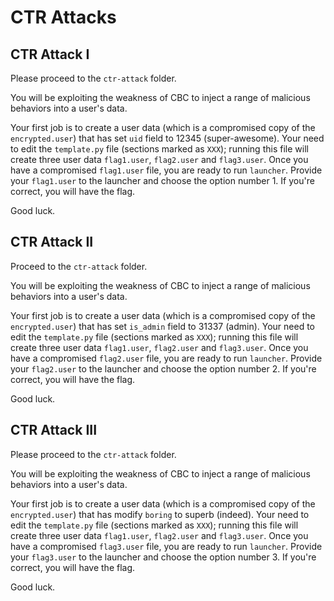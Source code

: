# CTR Attacks
## CTR Attack I
Please proceed to the `ctr-attack` folder.

You will be exploiting the weakness of CBC to inject a range of malicious behaviors into a user's data.

Your first job is to create a user data (which is a compromised copy of the `encrypted.user`) that has set `uid` field to 12345 (super-awesome). Your need to edit the `template.py` file (sections marked as `XXX`); running this file will create three user data `flag1.user`, `flag2.user` and `flag3.user`. Once you have a compromised `flag1.user` file, you are ready to run `launcher`. Provide your `flag1.user` to the launcher and choose the option number 1. If you're correct, you will have the flag.

Good luck.

## CTR Attack II
Proceed to the `ctr-attack` folder.

You will be exploiting the weakness of CBC to inject a range of malicious behaviors into a user's data.

Your first job is to create a user data (which is a compromised copy of the `encrypted.user`) that has set `is_admin` field to 31337 (admin). Your need to edit the `template.py` file (sections marked as `XXX`); running this file will create three user data `flag1.user`, `flag2.user` and `flag3.user`. Once you have a compromised `flag2.user` file, you are ready to run `launcher`. Provide your `flag2.user` to the launcher and choose the option number 2. If you're correct, you will have the flag.

Good luck.

## CTR Attack III
Please proceed to the `ctr-attack` folder.

You will be exploiting the weakness of CBC to inject a range of malicious behaviors into a user's data.

Your first job is to create a user data (which is a compromised copy of the `encrypted.user`) that has modify `boring` to superb (indeed). Your need to edit the `template.py` file (sections marked as `XXX`); running this file will create three user data `flag1.user`, `flag2.user` and `flag3.user`. Once you have a compromised `flag3.user` file, you are ready to run `launcher`. Provide your `flag3.user` to the launcher and choose the option number 3. If you're correct, you will have the flag.

Good luck.
